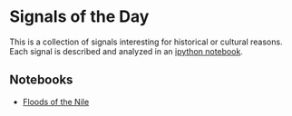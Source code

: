 Signals of the Day
==================

This is a collection of signals interesting for historical or cultural reasons.
Each signal is described and analyzed in an [ipython notebook](http://ipython.org/notebook.html).

Notebooks
---------

* [Floods of the Nile](http://nbviewer.ipython.org/urls/raw.github.com/LCAV/SignalsOfTheDay/master/FloodsOfTheNile.ipynb)
